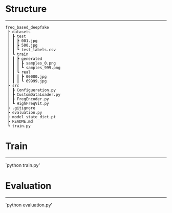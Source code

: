 # Structure
----
```
freq_based_deepfake
 ┣ datasets
 ┃ ┣ test
 ┃ ┃ ┣ 001.jpg
 ┃ ┃ ┣ 500.jpg
 ┃ ┃ ┗ test_labels.csv
 ┃ ┗ train
 ┃ ┃ ┣ generated
 ┃ ┃ ┃ ┣ samples_0.png
 ┃ ┃ ┃ ┗ samples_999.png
 ┃ ┃ ┗ real
 ┃ ┃ ┃ ┣ 00000.jpg
 ┃ ┃ ┃ ┗ 69999.jpg
 ┣ src
 ┃ ┣ Configueration.py
 ┃ ┣ CustomDataLoader.py
 ┃ ┣ FreqEncoder.py
 ┃ ┗ HighFreqVit.py
 ┣ .gitignore
 ┣ evaluation.py
 ┣ model_state_dict.pt
 ┣ README.md
 ┗ train.py
```

# Train
----
`python train.py'

# Evaluation
----
`python evaluation.py'
